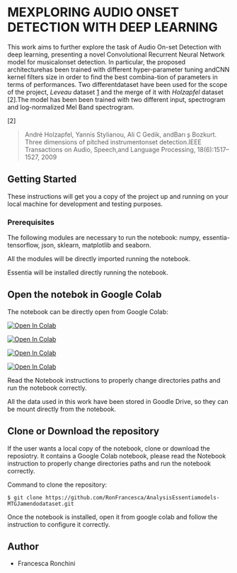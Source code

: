 # MEXPLORING AUDIO ONSET DETECTION WITH DEEP LEARNING 

This work aims to further explore the task of Audio On-set Detection with deep learning, presenting a novel Convolutional  Recurrent  Neural  Network  model  for  musicalonset  detection.  In  particular,  the  proposed  architecturehas been trained with different hyper-parameter tuning andCNN kernel filters size in order to find the best combina-tion of parameters in terms of performances. Two differentdataset have been used for the scope of the project, *Leveau* dataset [1] and the merge of it with *Holzapfel* dataset [2].The model has been been trained with two different input, spectrogram  and log-normalized  Mel  Band  spectrogram. 

[1]: http://www.tsi.telecom-paristech.fr/aao/en/2011/07/13/onset_leveau-a-database-for-onset-detection/
[2]
> André Holzapfel, Yannis Stylianou, Ali C Gedik, andBarı ̧s Bozkurt. Three dimensions of pitched instrumentonset detection.IEEE Transactions on Audio, Speech,and Language Processing, 18(6):1517–1527, 2009


## Getting Started

These instructions will get you a copy of the project up and running on your local machine for development and testing purposes. 

### Prerequisites

The following modules are necessary to run the notebook: numpy, essentia-tensorflow, json, sklearn, matplotlib and seaborn.

All the modules will be directly imported running the notebook.

Essentia will be installed directly running the notebook.

## Open the notebok in Google Colab

The notebook can be directly open from Google Colab: 


[![Open In Colab](https://colab.research.google.com/assets/colab-badge.svg)](https://colab.research.google.com/https://github.com/RonFrancesca/MIR-Audio-Onset-Detection-CRNN/blob/master/MIRProject_LH_LogMel.ipynb)

[![Open In Colab](https://colab.research.google.com/assets/colab-badge.svg)](https://colab.research.google.com/https://github.com/RonFrancesca/MIR-Audio-Onset-Detection-CRNN/blob/master/MIRProject_Leveau_LogMel.ipynb)

[![Open In Colab](https://colab.research.google.com/assets/colab-badge.svg)](https://colab.research.google.com/https://github.com/RonFrancesca/MIR-Audio-Onset-Detection-CRNN/blob/master/MIRProject_Leveau_spectrogram.ipynb)

[![Open In Colab](https://colab.research.google.com/assets/colab-badge.svg)](https://colab.research.google.com/https://github.com/RonFrancesca/MIR-Audio-Onset-Detection-CRNN/blob/master/MIRProject_LH_Spectrogram.ipynb)

Read the Notebook instructions to properly change directories paths and run the notebook correctly.

All the data used in this work have been stored in Goodle Drive, so they can be mount directly from the notebook. 

## Clone or Download the repository 

If the user wants a local copy of the notebook, clone or download the reposiotry.
It contains a Google Colab notebook, please read the Notebook instruction to properly change directories paths and run the notebook correctly.

Command to clone the repository:
```
$ git clone https://github.com/RonFrancesca/AnalysisEssentiamodels-MTGJamendodataset.git
```
Once the notebook is installed, open it from google colab and follow the instruction to configure it correctly. 


## Author 
- Francesca Ronchini

